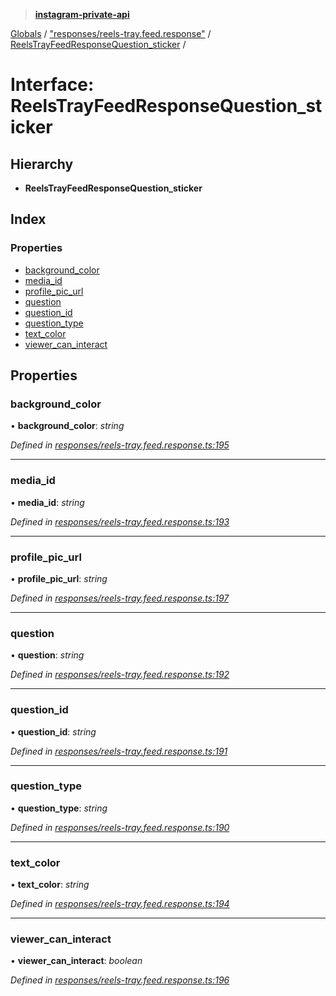 > **[instagram-private-api](../README.md)**

[Globals](../README.md) / ["responses/reels-tray.feed.response"](../modules/_responses_reels_tray_feed_response_.md) / [ReelsTrayFeedResponseQuestion_sticker](_responses_reels_tray_feed_response_.reelstrayfeedresponsequestion_sticker.md) /

# Interface: ReelsTrayFeedResponseQuestion_sticker

## Hierarchy

- **ReelsTrayFeedResponseQuestion_sticker**

## Index

### Properties

- [background_color](_responses_reels_tray_feed_response_.reelstrayfeedresponsequestion_sticker.md#background_color)
- [media_id](_responses_reels_tray_feed_response_.reelstrayfeedresponsequestion_sticker.md#media_id)
- [profile_pic_url](_responses_reels_tray_feed_response_.reelstrayfeedresponsequestion_sticker.md#profile_pic_url)
- [question](_responses_reels_tray_feed_response_.reelstrayfeedresponsequestion_sticker.md#question)
- [question_id](_responses_reels_tray_feed_response_.reelstrayfeedresponsequestion_sticker.md#question_id)
- [question_type](_responses_reels_tray_feed_response_.reelstrayfeedresponsequestion_sticker.md#question_type)
- [text_color](_responses_reels_tray_feed_response_.reelstrayfeedresponsequestion_sticker.md#text_color)
- [viewer_can_interact](_responses_reels_tray_feed_response_.reelstrayfeedresponsequestion_sticker.md#viewer_can_interact)

## Properties

### background_color

• **background_color**: _string_

_Defined in [responses/reels-tray.feed.response.ts:195](https://github.com/realinstadude/instagram-private-api/blob/4ae8fec/src/responses/reels-tray.feed.response.ts#L195)_

---

### media_id

• **media_id**: _string_

_Defined in [responses/reels-tray.feed.response.ts:193](https://github.com/realinstadude/instagram-private-api/blob/4ae8fec/src/responses/reels-tray.feed.response.ts#L193)_

---

### profile_pic_url

• **profile_pic_url**: _string_

_Defined in [responses/reels-tray.feed.response.ts:197](https://github.com/realinstadude/instagram-private-api/blob/4ae8fec/src/responses/reels-tray.feed.response.ts#L197)_

---

### question

• **question**: _string_

_Defined in [responses/reels-tray.feed.response.ts:192](https://github.com/realinstadude/instagram-private-api/blob/4ae8fec/src/responses/reels-tray.feed.response.ts#L192)_

---

### question_id

• **question_id**: _string_

_Defined in [responses/reels-tray.feed.response.ts:191](https://github.com/realinstadude/instagram-private-api/blob/4ae8fec/src/responses/reels-tray.feed.response.ts#L191)_

---

### question_type

• **question_type**: _string_

_Defined in [responses/reels-tray.feed.response.ts:190](https://github.com/realinstadude/instagram-private-api/blob/4ae8fec/src/responses/reels-tray.feed.response.ts#L190)_

---

### text_color

• **text_color**: _string_

_Defined in [responses/reels-tray.feed.response.ts:194](https://github.com/realinstadude/instagram-private-api/blob/4ae8fec/src/responses/reels-tray.feed.response.ts#L194)_

---

### viewer_can_interact

• **viewer_can_interact**: _boolean_

_Defined in [responses/reels-tray.feed.response.ts:196](https://github.com/realinstadude/instagram-private-api/blob/4ae8fec/src/responses/reels-tray.feed.response.ts#L196)_
